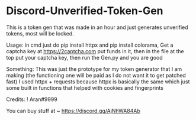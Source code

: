 # Discord-Unverified-Token-Gen
This is a token gen that was made in an hour and just generates unverified tokens, most will be locked.

Usage:
in cmd just do pip install httpx and pip install colorama,
Get a captcha key at https://2captcha.com put funds in it, then in the file at the top put your captcha key,
then run the Gen.py and you are good

Something:
This was just the prototype for my token generator that I am making (the functioning one will be paid as I do not want it to get patched fast)
I used httpx + requests because httpx is basically the same which just some built in functions that helped with cookies and fingerprints

Credits:
! Aran#9999

You can buy stuff at 
~ https://discord.gg/AjNhWA84Ab
